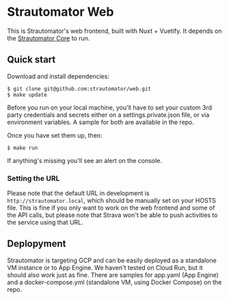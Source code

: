 # Strautomator Web

This is Strautomator's web frontend, built with Nuxt + Vuetify. It depends on the [Strautomator Core](https://github.com/strautomator/core) to run.

## Quick start

Download and install dependencies:

    $ git clone git@github.com:strautomator/web.git
    $ make update

Before you run on your local machine, you'll have to set your custom 3rd party credentials and secrets either on a settings.private.json file, or via environment variables. A sample for both are available in the repo.

Once you have set them up, then:

    $ make run

If anything's missing you'll see an alert on the console.

### Setting the URL

Please note that the default URL in development is `http://strautomator.local`, which should be manually set on your HOSTS file. This is fine if you only want to work on the web frontend and some of the API calls, but please note that Strava won't be able to push activities to the service using that URL.

## Deplopyment

Strautomator is targeting GCP and can be easily deployed as a standalone VM instance or to App Engine. We haven't tested on Cloud Run, but it should also work just as fine. There are samples for app.yaml (App Engine) and a docker-compose.yml (standalone VM, using Docker Compose) on the repo.
